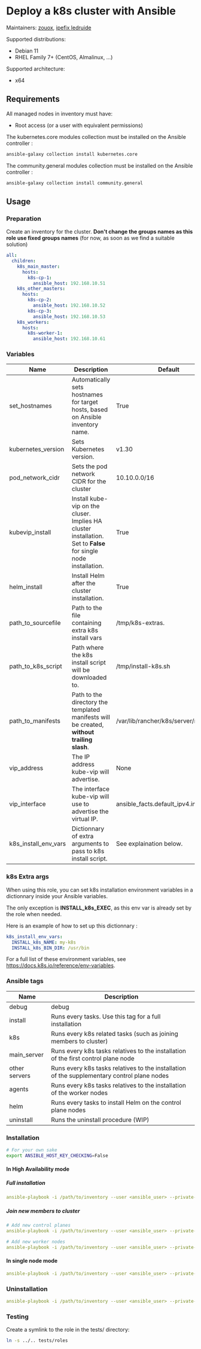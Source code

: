 # Deploy a k8s cluster with Ansible

Maintainers: [zouox](https://gitlab.com/zouox), [ipefix ledruide](https://gitlab.com/ipefixledruide)

Supported distributions:

- Debian 11
- RHEL Family 7+ (CentOS, Almalinux, ...)

Supported architecture:

- x64

## Requirements

All managed nodes in inventory must have:

- Root access (or a user with equivalent permissions)

The kubernetes.core modules collection must be installed on the Ansible controller :
```bash
ansible-galaxy collection install kubernetes.core
```

The community.general modules collection must be installed on the Ansible controller :
```bash
ansible-galaxy collection install community.general
```

## Usage

### Preparation

Create an inventory for the cluster. **Don't change the groups names as this role use fixed groups names** (for now, as soon as we find a suitable solution)

```yaml
all:
  children:
    k8s_main_master:
      hosts:
        k8s-cp-1:
          ansible_host: 192.168.10.51
    k8s_other_masters:
      hosts:
        k8s-cp-2:
          ansible_host: 192.168.10.52
        k8s-cp-3:
          ansible_host: 192.168.10.53
    k8s_workers:
      hosts:
        k8s-worker-1:
          ansible_host: 192.168.10.61
```

### Variables

|Name |Description  |Default  |Required |
|---|---|---|---|
|set_hostnames  |Automatically sets hostnames for target hosts, based on Ansible inventory name. |True |No  |
|kubernetes_version  |Sets Kubernetes version. |v1.30 |No  |
|pod_network_cidr  |Sets the pod network CIDR for the cluster|10.10.0.0/16 |No  |
|kubevip_install |Install kube-vip on the cluser. Implies HA cluster installation. Set to **False** for single node installation.  |True |No |
|helm_install |Install Helm after the cluster installation.  |True |No  |
|path_to_sourcefile |Path to the file containing extra k8s install vars| /tmp/k8s-extras.  |No  |
|path_to_k8s_script |Path where the k8s install script will be downloaded to.  |/tmp/install-k8s.sh  |No |
|path_to_manifests |Path to the directory the templated manifests will be created, **without trailing slash**. |/var/lib/rancher/k8s/server/manifests  |No |
|vip_address  |The IP address kube-vip will advertise. |None |Yes, if *kubevip_install* var is set to **true** |
|vip_interface  |The interface kube-vip will use to advertise the virtual IP. |ansible_facts.default_ipv4.interface  |No |
|k8s_install_env_vars |Dictionnary of extra arguments to pass to k8s install script. |See explaination below.  |No |

### k8s Extra args

When using this role, you can set k8s installation environment variables in a dictionnary inside your Ansible variables.

The only exception is **INSTALL_k8s_EXEC**, as this env var is already set by the role when needed.

Here is an example of how to set up this dictionnary :

```yaml
k8s_install_env_vars:
  INSTALL_k8s_NAME: my-k8s
  INSTALL_k8s_BIN_DIR: /usr/bin
```

For a full list of these environment variables, see <https://docs.k8s.io/reference/env-variables>.

### Ansible tags

|Name |Description  |
|---|---|
|debug  |debug  |
|install  |Runs every tasks. Use this tag for a full installation |
|k8s  |Runs every k8s related tasks (such as joining members to cluster)  |
|main_server  |Runs every k8s tasks relatives to the installation of the first control plane node  |
|other servers  |Runs every k8s tasks relatives to the installation of the supplementary control plane nodes |
|agents |Runs every k8s tasks relatives to the installation of the worker nodes |
|helm |Runs every tasks to install Helm on the control plane nodes  |
|uninstall  |Runs the uninstall procedure (WIP) |

### Installation

```bash
# For your own sake
export ANSIBLE_HOST_KEY_CHECKING=False
```

#### In High Availability mode

##### Full installation

```yaml
ansible-playbook -i /path/to/inventory --user <ansible_user> --private-key </path/to/ansible_user_private_key> -t install <playbook_name>.yml
```

##### Join new members to cluster

```yaml
# Add new control planes
ansible-playbook -i /path/to/inventory --user <ansible_user> --private-key </path/to/ansible_user_private_key> -t other_servers <playbook_name>.yml
```

```yaml
# Add new worker nodes
ansible-playbook -i /path/to/inventory --user <ansible_user> --private-key </path/to/ansible_user_private_key> -t agents <playbook_name>.yml
```

#### In single node mode

```yaml
ansible-playbook -i /path/to/inventory --user <ansible_user> --private-key </path/to/ansible_user_private_key> -t install --skip-tags agents, other_servers <playbook_name>.yml
```

### Uninstallation

```yaml
ansible-playbook -i /path/to/inventory --user <ansible_user> --private-key </path/to/ansible_user_private_key> -t uninstall <playbook_name>.yml
```

### Testing

Create a symlink to the role in the tests/ directory:

```bash
ln -s ../.. tests/roles
```
